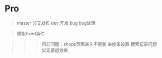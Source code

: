 # Pro

>master 分支发布
>dev 开发
>bug bug处理

>模拟fixed事件

>>>目前问题：shops页面进入不更新
>>>进度条设置
>>>搜索记录问题
>>>实现蒙层效果